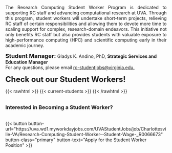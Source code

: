 <p style="text-align: justify;" >
The Research Computing Student Worker Program is dedicated to supporting RC staff and advancing computational research at UVA. Through this program, student workers will undertake short-term projects, relieving RC staff of certain responsibilities and allowing them to devote more time to scaling support for complex, research-domain endeavors. This initiative not only benefits RC staff but also provides students with valuable exposure to high-performance computing (HPC) and scientific computing early in their academic journey.
</p>

<p>
<strong  style="font-size: 18px;"> Student Manager: </strong> Gladys K. Andino, PhD, <strong> Strategic Services and Education Manager </strong>  <br>
For any questions, please email <a href="mailto:rc-studentjobs@virginia.edu">rc-studentjobs@virginia.edu.</a>
</p>

<strong style="font-size: 24px;">Check out our Student Workers!</strong>

{{< rawhtml >}}
  {{< current-students >}}
{{< /rawhtml >}}

<h3 style="margin-top: 2rem; margin-bottom: 2rem">Interested in Becoming a Student Worker?</h3>
<div id="button-container>

<style>
@media (max-width: 600px) {
  .button-wrapper {
    display: flex;
    justify-content: center;
  }
}
</style>

<div class="button-wrapper">
  {{< button 
     button-url="https://uva.wd1.myworkdayjobs.com/UVAStudentJobs/job/Charlottesville-VA/Research-Computing-Student-Worker--Student-Wage-_R0066673" 
     button-class="primary" 
     button-text="Apply for the Student Worker Position" 
  >}}
</div>


